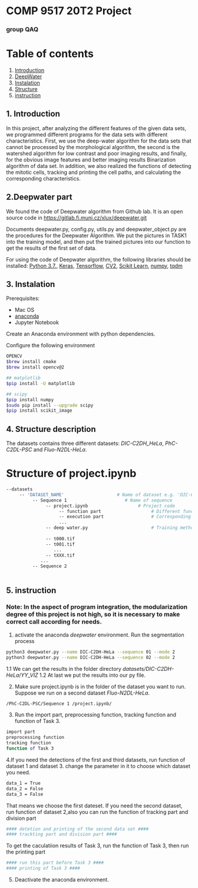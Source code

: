 # COMP 9517 20T2 Project

### group QAQ

# Table of contents
1. [Introduction](#introduction)
2. [DeepWater](#DeepWater)
3. [Instalation](#installation)
4. [Structure](#Structure)
5. [instruction](#instruction)

## 1. Introduction
In this project, after analyzing the different features of the given data sets, we programmed different programs for the data sets with different characteristics. First, we use the deep-water algorithm for the data sets that cannot be processed by the morphological algorithm, the second is the watershed algorithm for low contrast and poor imaging results, and finally, for the obvious image features and better imaging results Binarization algorithm of data set. In addition, we also realized the functions of detecting the mitotic cells, tracking and printing the cell paths, and calculating the corresponding characteristics.

## 2.Deepwater part
We found the code of Deepwater algorithm from Github lab. It is an open source code in https://gitlab.fi.muni.cz/xlux/deepwater.git

Documents deepwater.py, config.py, utils.py and deepwater_object.py are the procedures for the Deepwater Algorithm. We put the pictures in TASK1 into the training model, and then put the trained pictures into our function to get the results of the first set of data.

For using the code of Deepwater algorithm, the following libraries should be installed: [Python 3.7.](), [Keras](https://keras.io/), [Tensorflow](https://www.tensorflow.org/), [CV2](https://docs.opencv.org/3.4/d2/de6/tutorial_py_setup_in_ubuntu.html), [Scikit Learn](https://scikit-learn.org/stable/install.html), [numpy](https://numpy.org/), [tqdm](https://github.com/tqdm/tqdm)


## 3. Instalation

Prerequisites:
- Mac OS
- [anaconda](https://www.anaconda.com/)
- Jupyter Notebook 

Create an Anaconda environment with python dependencies.

Configure the following environment
```bash
OPENCV
$brew install cmake
$brew install opencv@2
```

```bash
## matplotlib
$pip install -U matplotlib
```

```bash
## scipy
$pip install numpy
$sudo pip install --upgrade scipy
$pip install scikit_image
```

## 4. Structure description

The datasets contains three different datasets: *DIC-C2DH_HeLa*, *PhC-C2DL-PSC* and *Fluo-N2DL-HeLa*.

# Structure of project.ipynb

```bash
--datasets
     -- 'DATASET_NAME'                    # Name of dataset e.g. 'DIC-C2DH-HeLa'
          -- Sequence 1                      # Name of sequence 
               -- project.ipynb                   # Project code
                    -- function part                   # Different functions e.g. Detection Function  
                    -- execution part                  # Corresponding to different data sets and different tasks e.g. Task 3 printing part
                    ...
               -- deep water.py                        # Training method for dataset 1: *DIC-C2DH_HeLa*                 
                    
               -- t000.tif
               -- t001.tif
                  ...
               -- tXXX.tif
             ...
          -- Sequence 2
          
```
## 5. instruction
### Note: In the aspect of program integration, the modularization degree of this project is not high, so it is necessary to make correct call according for  needs.

1. activate the anaconda *deepwater* environment.
     Run the segmentation process
```bash
python3 deepwater.py --name DIC-C2DH-HeLa --sequence 01 --mode 2
python3 deepwater.py --name DIC-C2DH-HeLa --sequence 02 --mode 2
```
  1.1 We can get the results in the folder  directory _datasets/DIC-C2DH-HeLa_/_YY_VIZ_ 
  1.2 At last we put the results into our py file.

2. Make sure project.ipynb is in the folder of the dataset you want to run.
Suppose we run on a second dataset *Fluo-N2DL-HeLa*.
```bash
/PhC-C2DL-PSC/Sequence 1 /project.ipynb/
```

3. Run the import part, preprocessing function, tracking function and function of Task 3.
```bash
import part
preprocessing function
tracking function 
function of Task 3
```

4.If you need the detections of the first and third datasets, run function of dataset 1 and dataset 3.
change the parameter in it to choose which dataset you need.
```bash
data_1 = True
data_2 = False
data_3 = False
```
That means we choose the first dateset.
If you need the second dataset, run function of dataset 2,also you can run the function of tracking part and division part
```bash
#### detetion and printing of the second data set ####
#### trackting part and division part ####
```
To get the caculatiion results of Task 3, run the function of Task 3, then run the printing part 
```bash
#### run this part before Task 3 ####
#### printing of Task 3 ####
```

5. Deactivate the anaconda environment.

